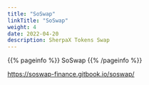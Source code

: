 ```yaml
---
title: "SoSwap"
linkTitle: "SoSwap"
weight: 4
date: 2022-04-20
description: SherpaX Tokens Swap 
---
```


{{% pageinfo %}}
SoSwap
{{% /pageinfo %}}

https://soswap-finance.gitbook.io/soswap/

